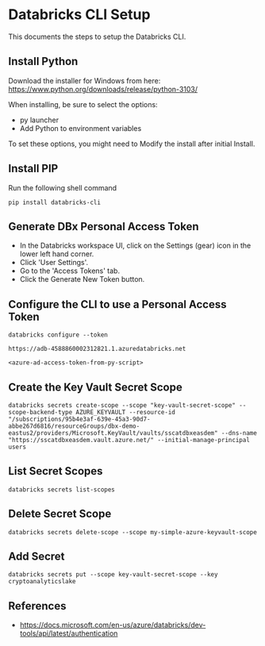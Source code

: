 # Databricks CLI Setup

This documents the steps to setup the Databricks CLI.

## Install Python

Download the installer for Windows from here:  <https://www.python.org/downloads/release/python-3103/>

When installing, be sure to select the options:

- py launcher
- Add Python to environment variables

To set these options, you might need to Modify the install after initial Install.

## Install PIP

Run the following shell command

    pip install databricks-cli

## Generate DBx Personal Access Token

- In the Databricks workspace UI, click on the Settings (gear) icon in the lower left hand corner.
- Click 'User Settings'.
- Go to the 'Access Tokens' tab.
- Click the Generate New Token button.

## Configure the CLI to use a Personal Access Token

    databricks configure --token

    https://adb-4588860002312821.1.azuredatabricks.net

    <azure-ad-access-token-from-py-script>

## Create the Key Vault Secret Scope

    databricks secrets create-scope --scope "key-vault-secret-scope" --scope-backend-type AZURE_KEYVAULT --resource-id "/subscriptions/95b4e3af-639e-45a3-90d7-abbe267d6816/resourceGroups/dbx-demo-eastus2/providers/Microsoft.KeyVault/vaults/sscatdbxeasdem" --dns-name "https://sscatdbxeasdem.vault.azure.net/" --initial-manage-principal users

## List Secret Scopes

    databricks secrets list-scopes

## Delete Secret Scope

    databricks secrets delete-scope --scope my-simple-azure-keyvault-scope

## Add Secret

    databricks secrets put --scope key-vault-secret-scope --key cryptoanalyticslake

## References

- <https://docs.microsoft.com/en-us/azure/databricks/dev-tools/api/latest/authentication>
